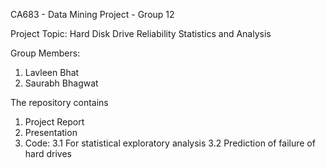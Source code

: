 CA683 - Data Mining Project - Group 12

Project Topic: Hard Disk Drive Reliability Statistics and Analysis

Group Members:
1. Lavleen Bhat
2. Saurabh Bhagwat

The repository contains
1. Project Report
2. Presentation
3. Code:
  3.1 For statistical exploratory analysis
  3.2 Prediction of failure of hard drives
